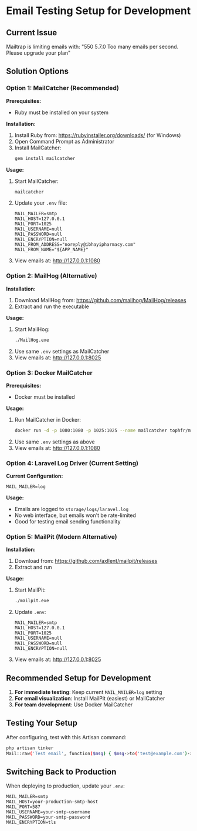 # Email Testing Setup for Development

## Current Issue
Mailtrap is limiting emails with: "550 5.7.0 Too many emails per second. Please upgrade your plan"

## Solution Options

### Option 1: MailCatcher (Recommended)

**Prerequisites:**
- Ruby must be installed on your system

**Installation:**
1. Install Ruby from: https://rubyinstaller.org/downloads/ (for Windows)
2. Open Command Prompt as Administrator
3. Install MailCatcher:
   ```bash
   gem install mailcatcher
   ```

**Usage:**
1. Start MailCatcher:
   ```bash
   mailcatcher
   ```
2. Update your `.env` file:
   ```env
   MAIL_MAILER=smtp
   MAIL_HOST=127.0.0.1
   MAIL_PORT=1025
   MAIL_USERNAME=null
   MAIL_PASSWORD=null
   MAIL_ENCRYPTION=null
   MAIL_FROM_ADDRESS="noreply@ibhayipharmacy.com"
   MAIL_FROM_NAME="${APP_NAME}"
   ```
3. View emails at: http://127.0.0.1:1080

### Option 2: MailHog (Alternative)

**Installation:**
1. Download MailHog from: https://github.com/mailhog/MailHog/releases
2. Extract and run the executable

**Usage:**
1. Start MailHog:
   ```bash
   ./MailHog.exe
   ```
2. Use same `.env` settings as MailCatcher
3. View emails at: http://127.0.0.1:8025

### Option 3: Docker MailCatcher

**Prerequisites:**
- Docker must be installed

**Usage:**
1. Run MailCatcher in Docker:
   ```bash
   docker run -d -p 1080:1080 -p 1025:1025 --name mailcatcher tophfr/mailcatcher
   ```
2. Use same `.env` settings as above
3. View emails at: http://127.0.0.1:1080

### Option 4: Laravel Log Driver (Current Setting)

**Current Configuration:**
```env
MAIL_MAILER=log
```

**Usage:**
- Emails are logged to `storage/logs/laravel.log`
- No web interface, but emails won't be rate-limited
- Good for testing email sending functionality

### Option 5: MailPit (Modern Alternative)

**Installation:**
1. Download from: https://github.com/axllent/mailpit/releases
2. Extract and run

**Usage:**
1. Start MailPit:
   ```bash
   ./mailpit.exe
   ```
2. Update `.env`:
   ```env
   MAIL_MAILER=smtp
   MAIL_HOST=127.0.0.1
   MAIL_PORT=1025
   MAIL_USERNAME=null
   MAIL_PASSWORD=null
   MAIL_ENCRYPTION=null
   ```
3. View emails at: http://127.0.0.1:8025

## Recommended Setup for Development

1. **For immediate testing**: Keep current `MAIL_MAILER=log` setting
2. **For email visualization**: Install MailPit (easiest) or MailCatcher
3. **For team development**: Use Docker MailCatcher

## Testing Your Setup

After configuring, test with this Artisan command:
```bash
php artisan tinker
Mail::raw('Test email', function($msg) { $msg->to('test@example.com')->subject('Test'); });
```

## Switching Back to Production

When deploying to production, update your `.env`:
```env
MAIL_MAILER=smtp
MAIL_HOST=your-production-smtp-host
MAIL_PORT=587
MAIL_USERNAME=your-smtp-username
MAIL_PASSWORD=your-smtp-password
MAIL_ENCRYPTION=tls
```
